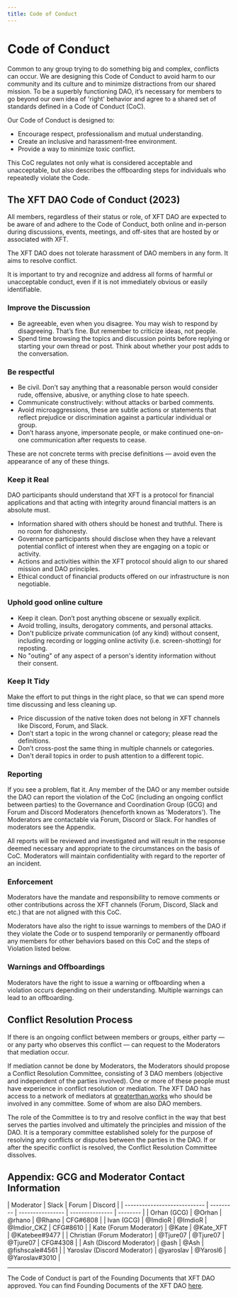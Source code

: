 ```yaml
---
title: Code of Conduct
---
```


# Code of Conduct

Common to any group trying to do something big and complex, conflicts can occur. We are designing this Code of Conduct to avoid harm to our community and its culture and to minimize distractions from our shared mission. To be a superbly functioning DAO, it’s necessary for members to go beyond our own idea of ​​'right' behavior and agree to a shared set of standards defined in a Code of Conduct (CoC).

Our Code of Conduct is designed to:

- Encourage respect, professionalism and mutual understanding.
- Create an inclusive and harassment-free environment.
- Provide a way to minimize toxic conflict.

This CoC regulates not only what is considered acceptable and unacceptable, but also describes the offboarding steps for individuals who repeatedly violate the Code.

## The XFT DAO Code of Conduct (2023)

All members, regardless of their status or role, of XFT DAO are expected to be aware of and adhere to the Code of Conduct, both online and in-person during discussions, events, meetings, and off-sites that are hosted by or associated with XFT.

The XFT DAO does not tolerate harassment of DAO members in any form. It aims to resolve conflict.

It is important to try and recognize and address all forms of harmful or unacceptable conduct, even if it is not immediately obvious or easily identifiable.

### Improve the Discussion

- Be agreeable, even when you disagree. You may wish to respond by disagreeing. That’s fine. But remember to criticize ideas, not people.
- Spend time browsing the topics and discussion points before replying or starting your own thread or post. Think about whether your post adds to the conversation.

### Be respectful

- Be civil. Don’t say anything that a reasonable person would consider rude, offensive, abusive, or anything close to hate speech.
- Communicate constructively: without attacks or barbed comments.
- Avoid microaggressions, these are subtle actions or statements that reflect prejudice or discrimination against a particular individual or group.
- Don’t harass anyone, impersonate people, or make continued one-on-one communication after requests to cease.

These are not concrete terms with precise definitions — avoid even the appearance of any of these things.

### Keep it Real

DAO participants should understand that XFT is a protocol for financial applications and that acting with integrity around financial matters is an absolute must.

- Information shared with others should be honest and truthful. There is no room for dishonesty.
- Governance participants should disclose when they have a relevant potential conflict of interest when they are engaging on a topic or activity.
- Actions and activities within the XFT protocol should align to our shared mission and DAO principles.
- Ethical conduct of financial products offered on our infrastructure is non negotiable.

### Uphold good online culture

- Keep it clean. Don’t post anything obscene or sexually explicit.
- Avoid trolling, insults, derogatory comments, and personal attacks.
- Don't publicize private communication (of any kind) without consent, including recording or logging online activity (i.e. screen-shotting) for reposting.
- No "outing" of any aspect of a person's identity information without their consent.

### Keep It Tidy

Make the effort to put things in the right place, so that we can spend more time discussing and less cleaning up.

- Price discussion of the native token does not belong in XFT channels like Discord, Forum, and Slack.
- Don’t start a topic in the wrong channel or category; please read the definitions.
- Don’t cross-post the same thing in multiple channels or categories.
- Don't derail topics in order to push attention to a different topic.

### Reporting

If you see a problem, flat it. Any member of the DAO or any member outside the DAO can report the violation of the CoC (including an ongoing conflict between parties) to the Governance and Coordination Group (GCG) and Forum and Discord Moderators (henceforth known as 'Moderators'). The Moderators are contactable via Forum, Discord or Slack. For handles of moderators see the Appendix.

All reports will be reviewed and investigated and will result in the response deemed necessary and appropriate to the circumstances on the basis of CoC. Moderators will maintain confidentiality with regard to the reporter of an incident.

### Enforcement

Moderators have the mandate and responsibility to remove comments or other contributions across the XFT channels (Forum, Discord, Slack and etc.) that are not aligned with this CoC.

Moderators have also the right to issue warnings to members of the DAO if they violate the Code or to suspend temporarily or permanently offboard any members for other behaviors based on this CoC and the steps of Violation listed below.

### Warnings and Offboardings

Moderators have the right to issue a warning or offboarding when a violation occurs depending on their understanding. Multiple warnings can lead to an offboarding.

## Conflict Resolution Process

If there is an ongoing conflict between members or groups, either party — or any party who observes this conflict — can request to the Moderators that mediation occur.

If mediation cannot be done by Moderators, the Moderators should propose a Conflict Resolution Committee, consisting of 3 DAO members (objective and independent of the parties involved). One or more of these people must have experience in conflict resolution or mediation. The XFT DAO has access to a network of mediators at [greaterthan.works](https://www.greaterthan.works/) who should be involved in any committee. Some of whom are also DAO members.

The role of the Committee is to try and resolve conflict in the way that best serves the parties involved and ultimately the principles and mission of the DAO. It is a temporary committee established solely for the purpose of resolving any conflicts or disputes between the parties in the DAO. If or after the specific conflict is resolved, the Conflict Resolution Committee dissolves.

## Appendix: GCG and Moderator Contact Information

| Moderator                    | Slack     | Forum            | Discord         |
| ---------------------------- | --------- | ---------------- | --------------- | -------- |
| Orhan (GCG)                  | @Orhan    | @rhano           | @Rhano          | CFG#6808 |
| Ivan (GCG)                   | @ImdioR   | @ImdioR          | @Imdior_CKZ     | CFG#8610 |
| Kate (Forum Moderator)       | @Kate     | @Kate_XFT | @Katebee#9477   |
| Christian (Forum Moderator)  | @Tjure07  | @Tjure07         | @Tjure07        | CFG#4308 |
| Ash (Discord Moderator)      | @ash      | @Ash             | @fishscale#4561 |
| Yaroslav (Discord Moderator) | @yaroslav | @Yarosl6         | @Yaroslav#3010  |

---

The Code of Conduct is part of the Founding Documents that XFT DAO approved. You can find Founding Documents of the XFT DAO [here](https://github.com/centrifuge/cps/blob/main/cps/CP29/CP29.md).
